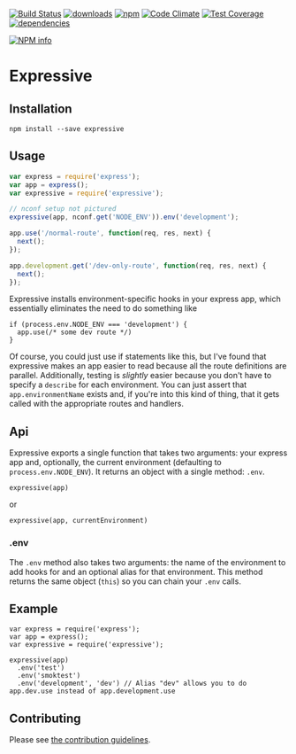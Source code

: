 [![Build Status](https://travis-ci.org/tandrewnichols/expressive.png)](https://travis-ci.org/tandrewnichols/expressive) [![downloads](http://img.shields.io/npm/dm/expressive.svg)](https://npmjs.org/package/expressive) [![npm](http://img.shields.io/npm/v/expressive.svg)](https://npmjs.org/package/expressive) [![Code Climate](https://codeclimate.com/github/tandrewnichols/expressive/badges/gpa.svg)](https://codeclimate.com/github/tandrewnichols/expressive) [![Test Coverage](https://codeclimate.com/github/tandrewnichols/expressive/badges/coverage.svg)](https://codeclimate.com/github/tandrewnichols/expressive) [![dependencies](https://david-dm.org/tandrewnichols/expressive.png)](https://david-dm.org/tandrewnichols/expressive)

[![NPM info](https://nodei.co/npm/expressive.png?downloads=true)](https://nodei.co/npm/expressive.png?downloads=true)

# Expressive

## Installation

`npm install --save expressive`

## Usage

```javascript
var express = require('express');
var app = express();
var expressive = require('expressive');

// nconf setup not pictured
expressive(app, nconf.get('NODE_ENV')).env('development');

app.use('/normal-route', function(req, res, next) {
  next();
});

app.development.get('/dev-only-route', function(req, res, next) {
  next();
});
```

Expressive installs environment-specific hooks in your express app, which essentially eliminates the need to do something like

```
if (process.env.NODE_ENV === 'development') {
  app.use(/* some dev route */)
}
```

Of course, you could just use if statements like this, but I've found that expressive makes an app easier to read because all the route definitions are parallel. Additionally, testing is _slightly_ easier because you don't have to specify a `describe` for each environment. You can just assert that `app.environmentName` exists and, if you're into this kind of thing, that it gets called with the appropriate routes and handlers.

## Api

Expressive exports a single function that takes two arguments: your express app and, optionally, the current environment (defaulting to `process.env.NODE_ENV`). It returns an object with a single method: `.env`.

```
expressive(app)
```

or

```
expressive(app, currentEnvironment)
```

### .env

The `.env` method also takes two arguments: the name of the environment to add hooks for and an optional alias for that environment. This method returns the same object (`this`) so you can chain your `.env` calls.

## Example

```
var express = require('express');
var app = express();
var expressive = require('expressive');

expressive(app)
  .env('test')
  .env('smoktest')
  .env('development', 'dev') // Alias "dev" allows you to do app.dev.use instead of app.development.use
```

## Contributing

Please see [the contribution guidelines](CONTRIBUTING.md).
